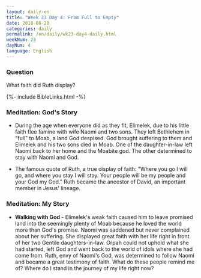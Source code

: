 ```yaml
---
layout: daily-en
title: "Week 23 Day 4: From Full to Empty"
date: 2018-06-28
categories: daily
permalink: /en/daily/wk23-day4-daily.html
weekNum: 23
dayNum: 4
language: English
---
```

### Question    
What faith did Ruth display?

{%- include BibleLinks.html -%}

### Meditation: God's Story  
+ During the age when everyone did as they fit, Elimelek, due to his little faith flee famine with wife Naomi and two sons. They left Bethlehem in "full" to Moab, a land God despised. God brought suffering to them and Elimelek and his two sons died in Moab. One of the daughter-in-law left Naomi back to her home and the Moabite god. The other determined to stay with Naomi and God.

+ The famous quote of Ruth, a true display of faith: "Where you go I will go, and where you stay I will stay. Your people will be my people and your God my God." Ruth became the ancestor of David, an important member in Jesus' lineage.

### Meditation: My Story  
+ **Walking with God** - Elimelek's weak faith caused him to leave promised land into the seemingly plenty of Moab because he loved the world more than God's promise. Naomi was saddened but never complained about her suffering. She displayed great faith with her life right in front of her two Gentile daughters-in-law. Orpah could not uphold what she had started, left God and went back to the world of idols where she had come from. Ruth, envy of Naomi's God, was determined to follow Naomi and became a great testimony of faith. What do these people remind me of? Where do I stand in the journey of my life right now?
